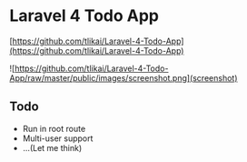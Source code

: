 # Laravel 4 Todo App

[https://github.com/tlikai/Laravel-4-Todo-App](https://github.com/tlikai/Laravel-4-Todo-App)

![https://github.com/tlikai/Laravel-4-Todo-App/raw/master/public/images/screenshot.png](screenshot)

## Todo

* Run in root route
* Multi-user support
* ...(Let me think)
